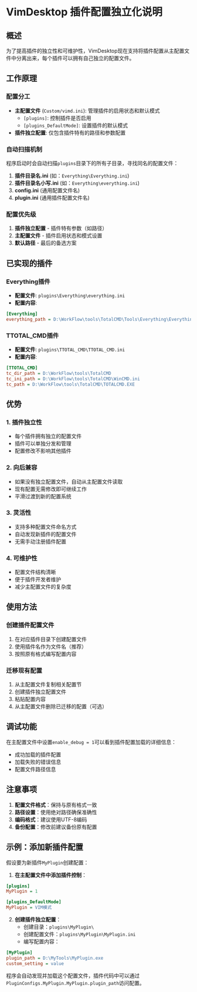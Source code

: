 # VimDesktop 插件配置独立化说明

## 概述

为了提高插件的独立性和可维护性，VimDesktop现在支持将插件配置从主配置文件中分离出来，每个插件可以拥有自己独立的配置文件。

## 工作原理

### 配置分工
- **主配置文件** (`Custom/vimd.ini`): 管理插件的启用状态和默认模式
  - `[plugins]`: 控制插件是否启用
  - `[plugins_DefaultMode]`: 设置插件的默认模式
- **插件独立配置**: 仅包含插件特有的路径和参数配置

### 自动扫描机制
程序启动时会自动扫描`plugins`目录下的所有子目录，寻找同名的配置文件：

1. **插件目录名.ini** (如：`Everything\Everything.ini`)
2. **插件目录名小写.ini** (如：`Everything\everything.ini`)
3. **config.ini** (通用配置文件名)
4. **plugin.ini** (通用插件配置文件名)

### 配置优先级
1. **插件独立配置** - 插件特有参数（如路径）
2. **主配置文件** - 插件启用状态和模式设置
3. **默认路径** - 最后的备选方案

## 已实现的插件

### Everything插件
- **配置文件**: `plugins\Everything\everything.ini`
- **配置内容**:
```ini
[Everything]
everything_path = D:\WorkFlow\tools\TotalCMD\Tools\Everything\Everything.exe
```

### TTOTAL_CMD插件
- **配置文件**: `plugins\TTOTAL_CMD\TTOTAL_CMD.ini`
- **配置内容**:
```ini
[TTOTAL_CMD]
tc_dir_path = D:\WorkFlow\tools\TotalCMD
tc_ini_path = D:\WorkFlow\tools\TotalCMD\WinCMD.ini
tc_path = D:\WorkFlow\tools\TotalCMD\TOTALCMD.EXE
```

## 优势

### 1. 插件独立性
- 每个插件拥有独立的配置文件
- 插件可以单独分发和管理
- 配置修改不影响其他插件

### 2. 向后兼容
- 如果没有独立配置文件，自动从主配置文件读取
- 现有配置无需修改即可继续工作
- 平滑过渡到新的配置系统

### 3. 灵活性
- 支持多种配置文件命名方式
- 自动发现新插件的配置文件
- 无需手动注册插件配置

### 4. 可维护性
- 配置文件结构清晰
- 便于插件开发者维护
- 减少主配置文件的复杂度

## 使用方法

### 创建插件配置文件
1. 在对应插件目录下创建配置文件
2. 使用插件名作为文件名（推荐）
3. 按照原有格式编写配置内容

### 迁移现有配置
1. 从主配置文件复制相关配置节
2. 创建插件独立配置文件
3. 粘贴配置内容
4. 从主配置文件删除已迁移的配置（可选）

## 调试功能

在主配置文件中设置`enable_debug = 1`可以看到插件配置加载的详细信息：
- 成功加载的插件配置
- 加载失败的错误信息
- 配置文件路径信息

## 注意事项

1. **配置文件格式**：保持与原有格式一致
2. **路径设置**：使用绝对路径确保准确性
3. **编码格式**：建议使用UTF-8编码
4. **备份配置**：修改前建议备份原有配置

## 示例：添加新插件配置

假设要为新插件`MyPlugin`创建配置：

1. **在主配置文件中添加插件控制**：
```ini
[plugins]
MyPlugin = 1

[plugins_DefaultMode]
MyPlugin = VIM模式
```

2. **创建插件独立配置**：
   - 创建目录：`plugins\MyPlugin\`
   - 创建配置文件：`plugins\MyPlugin\MyPlugin.ini`
   - 编写配置内容：
```ini
[MyPlugin]
plugin_path = D:\MyTools\MyPlugin.exe
custom_setting = value
```

程序会自动发现并加载这个配置文件，插件代码中可以通过`PluginConfigs.MyPlugin.MyPlugin.plugin_path`访问配置。